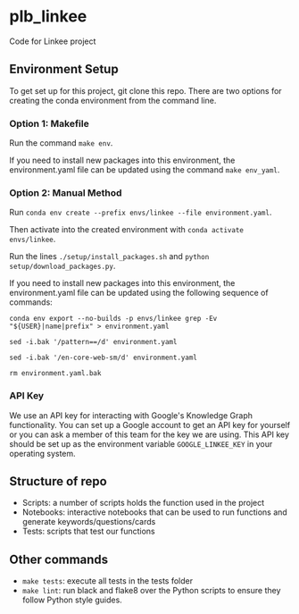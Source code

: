 # plb_linkee
Code for Linkee project

## Environment Setup

To get set up for this project, git clone this repo. There are two options for creating the conda environment from the command line.

### Option 1: Makefile
Run the command `make env`. 

If you need to install new packages into this environment, the environment.yaml file can be updated using the command `make env_yaml`.

### Option 2: Manual Method
Run `conda env create --prefix envs/linkee --file environment.yaml`.

Then activate into the created environment with `conda activate envs/linkee`.

Run the lines `./setup/install_packages.sh` and `python setup/download_packages.py`.

If you need to install new packages into this environment, the environment.yaml file can be updated using the following sequence of commands:

`conda env export --no-builds -p envs/linkee grep -Ev "${USER}|name|prefix" > environment.yaml`

`sed -i.bak '/pattern==/d' environment.yaml`

`sed -i.bak '/en-core-web-sm/d' environment.yaml`

`rm environment.yaml.bak`

### API Key
We use an API key for interacting with Google's Knowledge Graph functionality. You can set up a Google account to get an API key for yourself or you can ask a member of this team for the key we are using. This API key should be set up as the environment variable `GOOGLE_LINKEE_KEY` in your operating system.

## Structure of repo

- Scripts: a number of scripts holds the function used in the project
- Notebooks: interactive notebooks that can be used to run functions and generate keywords/questions/cards
- Tests: scripts that test our functions

## Other commands

- `make tests`: execute all tests in the tests folder
- `make lint`: run black and flake8 over the Python scripts to ensure they follow Python style guides.
